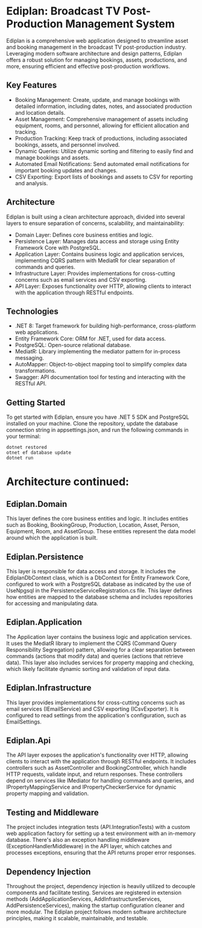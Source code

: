 
# Ediplan: Broadcast TV Post-Production Management System

Ediplan is a comprehensive web application designed to streamline asset and booking management in the broadcast TV post-production industry. Leveraging modern software architecture and design patterns, Ediplan offers a robust solution for managing bookings, assets, productions, and more, ensuring efficient and effective post-production workflows.

## Key Features

- Booking Management: Create, update, and manage bookings with detailed information, including dates, notes, and associated production and location details.
- Asset Management: Comprehensive management of assets including equipment, rooms, and personnel, allowing for efficient allocation and tracking.
- Production Tracking: Keep track of productions, including associated bookings, assets, and personnel involved.
- Dynamic Queries: Utilize dynamic sorting and filtering to easily find and manage bookings and assets.
- Automated Email Notifications: Send automated email notifications for important booking updates and changes.
- CSV Exporting: Export lists of bookings and assets to CSV for reporting and analysis.

## Architecture

Ediplan is built using a clean architecture approach, divided into several layers to ensure separation of concerns, scalability, and maintainability:

- Domain Layer: Defines core business entities and logic.
- Persistence Layer: Manages data access and storage using Entity Framework Core with PostgreSQL.
- Application Layer: Contains business logic and application services, implementing CQRS pattern with MediatR for clear separation of commands and queries.
- Infrastructure Layer: Provides implementations for cross-cutting concerns such as email services and CSV exporting.
- API Layer: Exposes functionality over HTTP, allowing clients to interact with the application through RESTful endpoints.

## Technologies

- .NET 8: Target framework for building high-performance, cross-platform web applications.
- Entity Framework Core: ORM for .NET, used for data access.
- PostgreSQL: Open-source relational database.
- MediatR: Library implementing the mediator pattern for in-process messaging.
- AutoMapper: Object-to-object mapping tool to simplify complex data transformations.
- Swagger: API documentation tool for testing and interacting with the RESTful API.

## Getting Started

To get started with Ediplan, ensure you have .NET 5 SDK and PostgreSQL installed on your machine. Clone the repository, update the database connection string in appsettings.json, and run the following commands in your terminal:

    dotnet restored
    otnet ef database update
    dotnet run

# Architecture continued:

## Ediplan.Domain

This layer defines the core business entities and logic. It includes entities such as Booking, BookingGroup, Production, Location, Asset, Person, Equipment, Room, and AssetGroup. These entities represent the data model around which the application is built.

## Ediplan.Persistence

This layer is responsible for data access and storage. It includes the EdiplanDbContext class, which is a DbContext for Entity Framework Core, configured to work with a PostgreSQL database as indicated by the use of UseNpgsql in the PersistenceServiceRegistration.cs file. This layer defines how entities are mapped to the database schema and includes repositories for accessing and manipulating data.

## Ediplan.Application

The Application layer contains the business logic and application services. It uses the MediatR library to implement the CQRS (Command Query Responsibility Segregation) pattern, allowing for a clear separation between commands (actions that modify data) and queries (actions that retrieve data). This layer also includes services for property mapping and checking, which likely facilitate dynamic sorting and validation of input data.

## Ediplan.Infrastructure

This layer provides implementations for cross-cutting concerns such as email services (IEmailService) and CSV exporting (ICsvExporter). It is configured to read settings from the application's configuration, such as EmailSettings.

## Ediplan.Api

The API layer exposes the application's functionality over HTTP, allowing clients to interact with the application through RESTful endpoints. It includes controllers such as AssetController and BookingController, which handle HTTP requests, validate input, and return responses. These controllers depend on services like IMediator for handling commands and queries, and IPropertyMappingService and IPropertyCheckerService for dynamic property mapping and validation.

## Testing and Middleware

The project includes integration tests (API.IntegrationTests) with a custom web application factory for setting up a test environment with an in-memory database. There's also an exception handling middleware (ExceptionHandlerMiddleware) in the API layer, which catches and processes exceptions, ensuring that the API returns proper error responses.

## Dependency Injection

Throughout the project, dependency injection is heavily utilized to decouple components and facilitate testing. Services are registered in extension methods (AddApplicationServices, AddInfrastructureServices, AddPersistenceServices), making the startup configuration cleaner and more modular.
The Ediplan project follows modern software architecture principles, making it scalable, maintainable, and testable.




